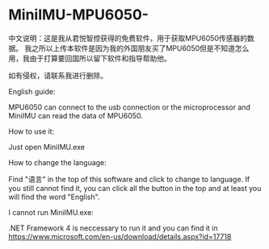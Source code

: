 # MiniIMU-MPU6050-
中文说明：这是我从君悦智控获得的免费软件，用于获取MPU6050传感器的数据。 我之所以上传本软件是因为我的外国朋友买了MPU6050但是不知道怎么用，我由于打算要回国所以留下软件和指导帮助他。

如有侵权，请联系我进行删除。

English guide:

MPU6050 can connect to the usb connection or the microprocessor and MiniIMU can read the data of MPU6050.

How to use it:

Just open MiniIMU.exe

How to change the language:

Find "语言" in the top of this software and click to change to language. If you still cannot find it, you can click all the button in the top and at least you will find the word "English".

I cannot run MiniIMU.exe:

.NET Framework 4 is neccessary to run it and you can find it in https://www.microsoft.com/en-us/download/details.aspx?id=17718
